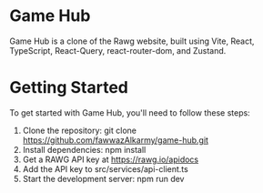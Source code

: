 # Game Hub

Game Hub is a clone of the Rawg website, built using Vite, React, TypeScript, React-Query, react-router-dom, and Zustand.

# Getting Started

To get started with Game Hub, you'll need to follow these steps:
1. Clone the repository: git clone https://github.com/fawwazAlkarmy/game-hub.git
2. Install dependencies: npm install
3. Get a RAWG API key at https://rawg.io/apidocs
4. Add the API key to src/services/api-client.ts
5. Start the development server: npm run dev
